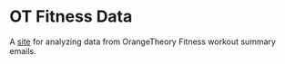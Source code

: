 # OT Fitness Data

A [site](https://www.otfitnessdata.com) for analyzing data from OrangeTheory Fitness workout summary emails.
